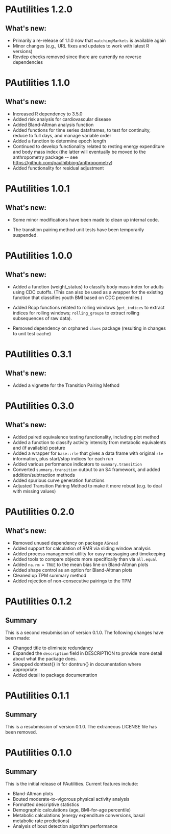 # PAutilities 1.2.0

## What's new:

* Primarily a re-release of 1.1.0 now that `matchingMarkets` is available again
* Minor changes (e.g., URL fixes and updates to work with latest R versions)
* Revdep checks removed since there are currently no reverse dependencies



# PAutilities 1.1.0

## What's new:

* Increased R dependency to 3.5.0
* Added risk analysis for cardiovascular disease
* Added Bland-Altman analysis function
* Added functions for time series dataframes, to test for continuity, reduce to
  full days, and manage variable order
* Added a function to determine epoch length
* Continued to develop functionality related to resting energy expenditure and
  body mass index (the latter will eventually be moved to the anthropometry
  package -- see https://github.com/paulhibbing/anthropometry)
* Added functionality for residual adjustment



# PAutilities 1.0.1

## What's new:

* Some minor modifications have been made to clean up internal code.

* The transition pairing method unit tests have been temporarily suspended.



# PAutilities 1.0.0

## What's new:

* Added a function (weight_status) to classify body mass index for adults
    using CDC cutoffs. (This can also be used as a wrapper for the existing
    function that classifies youth BMI based on CDC percentiles.)
    
* Added Rcpp functions related to rolling windows (`get_indices` to extract
    indices for rolling windows; `rolling_groups` to extract rolling
    subsequences of raw data).
    
* Removed dependency on orphaned `clues` package (resulting in changes to
    unit test cache)



# PAutilities 0.3.1

## What's new:

* Added a vignette for the Transition Pairing Method



# PAutilities 0.3.0

## What's new:

* Added paired equivalence testing functionality, including plot method
* Added a function to classify activity intensity from metabolic equivalents and
    (if available) posture
* Added a wrapper for `base::rle` that gives a data frame with original `rle`
    information, plus start/stop indices for each run
* Added various performance indicators to `summary.transition`
* Converted `summary.transition` output to an S4 framework, and added
    addition/subtraction methods
* Added spurious curve generation functions
* Adjusted Transition Pairing Method to make it more robust (e.g. to deal with
    missing values)



# PAutilities 0.2.0

## What's new:

* Removed unused dependency on package `AGread`
* Added support for calculation of RMR via sliding window analysis
* Added process management utility for easy messaging and timekeeping
* Added tools to compare objects more specifically than via `all.equal`
* Added `na.rm = TRUE` to the mean bias line on Bland-Altman plots
* Added shape control as an option for Bland-Altman plots
* Cleaned up TPM summary method
* Added rejection of non-consecutive pairings to the TPM



# PAutilities 0.1.2

## Summary

This is a second resubmission of version 0.1.0. The following changes
    have been made:
    
* Changed title to eliminate redundancy
* Expanded the `description` field in DESCRIPTION to provide more
    detail about what the package does.
* Swapped donttest{} in for dontrun{} in documentation where appropriate
* Added detail to package documentation



# PAutilities 0.1.1

## Summary

This is a resubmission of version 0.1.0. The extraneous LICENSE file
    has been removed.



# PAutilities 0.1.0

## Summary

This is the initial release of PAutilities. Current features include:

* Bland-Altman plots
* Bouted moderate-to-vigorous physical activity analysis
* Formatted descriptive statistics
* Demographic calculations (age, BMI-for-age percentile)
* Metabolic calculations (energy expenditure conversions,
    basal metabolic rate predictions)
* Analysis of bout detection algorithm performance

